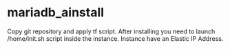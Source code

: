 # mariadb_ainstall

Copy git repository and apply tf script.
After installing you need to launch /home/init.sh script inside the instance.
Instance have an Elastic IP Address.
